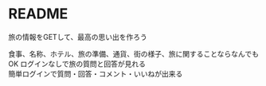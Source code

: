# README

旅の情報をGETして、最高の思い出を作ろう

食事、名称、ホテル、旅の準備、通貨、街の様子、旅に関することならなんでもOK
ログインなしで旅の質問と回答が見れる<br>簡単ログインで質問・回答・コメント・いいねが出来る